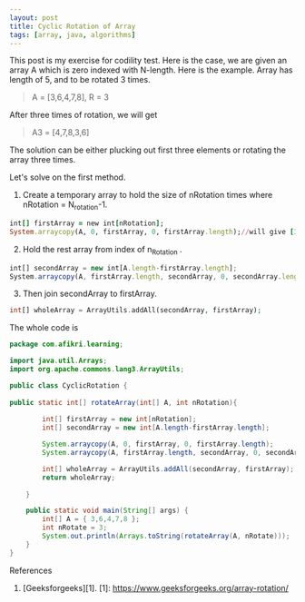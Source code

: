 ```yaml
---
layout: post
title: Cyclic Rotation of Array 
tags: [array, java, algorithms]
---
```


This post is my exercise for codility test. Here is the case, we are given an array A which is zero indexed with N-length. Here is the example. Array has length of 5, and to be rotated 3 times. 
> A = [3,6,4,7,8], R = 3

After three times of rotation, we will get

>A3 = [4,7,8,3,6]

The solution can be either plucking out first three elements or rotating the array three times.

Let's solve on the first method.
1. Create a temporary array to hold the size of nRotation times where nRotation = N<sub>rotation</sub>-1.
```ruby
int[] firstArray = new int[nRotation];
System.arraycopy(A, 0, firstArray, 0, firstArray.length);//will give [3,6]
```
2. Hold the rest array from index of n<sub>Rotation</sub> .
```javascript
int[] secondArray = new int[A.length-firstArray.length];
System.arraycopy(A, firstArray.length, secondArray, 0, secondArray.length);	//will give [4,7,8]
```
3. Then join secondArray to firstArray.
```php
int[] wholeArray = ArrayUtils.addAll(secondArray, firstArray);
```
The whole code is
```java
package com.afikri.learning;

import java.util.Arrays;
import org.apache.commons.lang3.ArrayUtils;

public class CyclicRotation {
	
public static int[] rotateArray(int[] A, int nRotation){    
               
		int[] firstArray = new int[nRotation];
		int[] secondArray = new int[A.length-firstArray.length];

		System.arraycopy(A, 0, firstArray, 0, firstArray.length);
		System.arraycopy(A, firstArray.length, secondArray, 0, secondArray.length);	

		int[] wholeArray = ArrayUtils.addAll(secondArray, firstArray);
		return wholeArray;	
		
    }

	public static void main(String[] args) {
		int[] A = { 3,6,4,7,8 };			
		int nRotate = 3;
		System.out.println(Arrays.toString(rotateArray(A, nRotate)));
	}
}
```
References<br>
1. [Geeksforgeeks][1].
[1]: https://www.geeksforgeeks.org/array-rotation/
